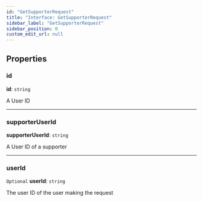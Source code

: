```yaml
---
id: "GetSupporterRequest"
title: "Interface: GetSupporterRequest"
sidebar_label: "GetSupporterRequest"
sidebar_position: 0
custom_edit_url: null
---
```


## Properties

### id

 **id**: `string`

A User ID

___

### supporterUserId

 **supporterUserId**: `string`

A User ID of a supporter

___

### userId

 `Optional` **userId**: `string`

The user ID of the user making the request
